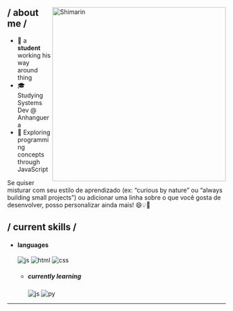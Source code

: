 
<div>

<img align="right" width="400" alt="Shimarin" src="https://pbs.twimg.com/media/GhLePLubwAAa4s9?format=jpg&name=medium"/>

<h2> / about me /</h2>
  


- 👾 a **student** working his way around thing
- 🎓 Studying Systems Dev @ Anhanguera
- 📘 Exploring programming concepts through JavaScript

Se quiser misturar com seu estilo de aprendizado (ex: “curious by nature” ou “always building small projects”) ou adicionar uma linha sobre o que você gosta de desenvolver, posso personalizar ainda mais! 😄💡💬







  
<h2> / current skills / </h2>
  
- <h4> languages </h4>
  <img src = "https://img.shields.io/badge/JavaScript-323330?style=for-the-badge&logo=javascript&logoColor=F7DF1E" alt = "js" />
  <img src = "https://img.shields.io/badge/HTML5-E34F26?style=for-the-badge&logo=html5&logoColor=white" alt = "html" />
  <img src = "https://img.shields.io/badge/CSS3-1572B6?style=for-the-badge&logo=css3&logoColor=white" alt = "css" />
  
  - <h5> currently learning </h5>
     <img src = "https://img.shields.io/badge/JavaScript-323330?style=for-the-badge&logo=javascript&logoColor=F7DF1E" alt = "js" />
     <img src ="https://img.shields.io/badge/Python-14354C?style=for-the-badge&logo=python&logoColor=white" alt = "py" />  
<div align="right">
<a href=""></a>
  </div>
  </div>

------

